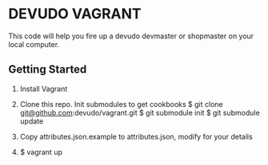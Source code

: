 DEVUDO VAGRANT
==============

This code will help you fire up a devudo devmaster or shopmaster on your local computer.


Getting Started
---------------

1. Install Vagrant
2. Clone this repo.  Init submodules to get cookbooks
  $ git clone git@github.com:devudo/vagrant.git
  $ git submodule init
  $ git submodule update

3. Copy attributes.json.example to attributes.json, modify for your details
4. $ vagrant up

